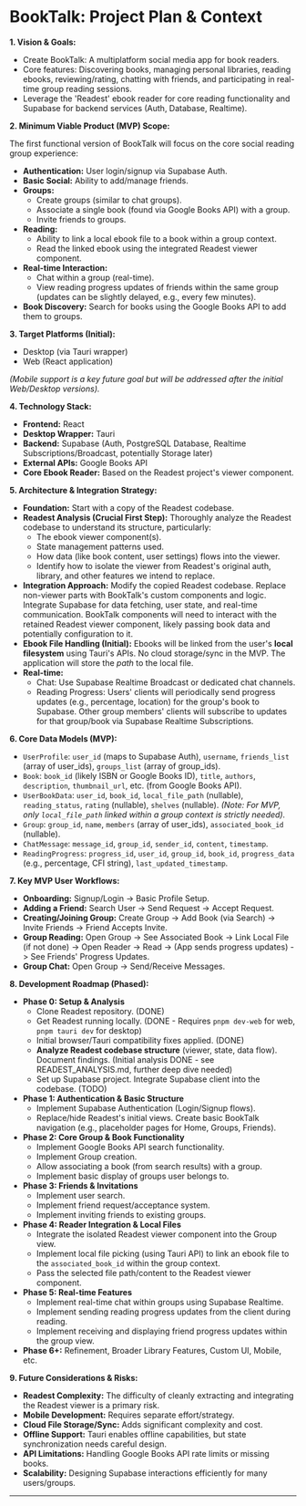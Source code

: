 # BookTalk: Project Plan & Context

**1. Vision & Goals:**

*   Create BookTalk: A multiplatform social media app for book readers.
*   Core features: Discovering books, managing personal libraries, reading ebooks, reviewing/rating, chatting with friends, and participating in real-time group reading sessions.
*   Leverage the 'Readest' ebook reader for core reading functionality and Supabase for backend services (Auth, Database, Realtime).

**2. Minimum Viable Product (MVP) Scope:**

The first functional version of BookTalk will focus on the core social reading group experience:

*   **Authentication:** User login/signup via Supabase Auth.
*   **Basic Social:** Ability to add/manage friends.
*   **Groups:**
    *   Create groups (similar to chat groups).
    *   Associate a single book (found via Google Books API) with a group.
    *   Invite friends to groups.
*   **Reading:**
    *   Ability to link a local ebook file to a book within a group context.
    *   Read the linked ebook using the integrated Readest viewer component.
*   **Real-time Interaction:**
    *   Chat within a group (real-time).
    *   View reading progress updates of friends within the same group (updates can be slightly delayed, e.g., every few minutes).
*   **Book Discovery:** Search for books using the Google Books API to add them to groups.

**3. Target Platforms (Initial):**

*   Desktop (via Tauri wrapper)
*   Web (React application)

*(Mobile support is a key future goal but will be addressed after the initial Web/Desktop versions).*

**4. Technology Stack:**

*   **Frontend:** React
*   **Desktop Wrapper:** Tauri
*   **Backend:** Supabase (Auth, PostgreSQL Database, Realtime Subscriptions/Broadcast, potentially Storage later)
*   **External APIs:** Google Books API
*   **Core Ebook Reader:** Based on the Readest project's viewer component.

**5. Architecture & Integration Strategy:**

*   **Foundation:** Start with a copy of the Readest codebase.
*   **Readest Analysis (Crucial First Step):** Thoroughly analyze the Readest codebase to understand its structure, particularly:
    *   The ebook viewer component(s).
    *   State management patterns used.
    *   How data (like book content, user settings) flows into the viewer.
    *   Identify how to isolate the viewer from Readest's original auth, library, and other features we intend to replace.
*   **Integration Approach:** Modify the copied Readest codebase. Replace non-viewer parts with BookTalk's custom components and logic. Integrate Supabase for data fetching, user state, and real-time communication. BookTalk components will need to interact with the retained Readest viewer component, likely passing book data and potentially configuration to it.
*   **Ebook File Handling (Initial):** Ebooks will be linked from the user's **local filesystem** using Tauri's APIs. No cloud storage/sync in the MVP. The application will store the *path* to the local file.
*   **Real-time:**
    *   Chat: Use Supabase Realtime Broadcast or dedicated chat channels.
    *   Reading Progress: Users' clients will periodically send progress updates (e.g., percentage, location) for the group's book to Supabase. Other group members' clients will subscribe to updates for that group/book via Supabase Realtime Subscriptions.

**6. Core Data Models (MVP):**

*   `UserProfile`: `user_id` (maps to Supabase Auth), `username`, `friends_list` (array of user\_ids), `groups_list` (array of group\_ids).
*   `Book`: `book_id` (likely ISBN or Google Books ID), `title`, `authors`, `description`, `thumbnail_url`, etc. (from Google Books API).
*   `UserBookData`: `user_id`, `book_id`, `local_file_path` (nullable), `reading_status`, `rating` (nullable), `shelves` (nullable). *(Note: For MVP, only `local_file_path` linked within a group context is strictly needed).*
*   `Group`: `group_id`, `name`, `members` (array of user\_ids), `associated_book_id` (nullable).
*   `ChatMessage`: `message_id`, `group_id`, `sender_id`, `content`, `timestamp`.
*   `ReadingProgress`: `progress_id`, `user_id`, `group_id`, `book_id`, `progress_data` (e.g., percentage, CFI string), `last_updated_timestamp`.

**7. Key MVP User Workflows:**

*   **Onboarding:** Signup/Login -> Basic Profile Setup.
*   **Adding a Friend:** Search User -> Send Request -> Accept Request.
*   **Creating/Joining Group:** Create Group -> Add Book (via Search) -> Invite Friends -> Friend Accepts Invite.
*   **Group Reading:** Open Group -> See Associated Book -> Link Local File (if not done) -> Open Reader -> Read -> (App sends progress updates) -> See Friends' Progress Updates.
*   **Group Chat:** Open Group -> Send/Receive Messages.

**8. Development Roadmap (Phased):**

*   **Phase 0: Setup & Analysis**
    *   Clone Readest repository. (DONE)
    *   Get Readest running locally. (DONE - Requires `pnpm dev-web` for web, `pnpm tauri dev` for desktop)
    *   Initial browser/Tauri compatibility fixes applied. (DONE)
    *   **Analyze Readest codebase structure** (viewer, state, data flow). Document findings. (Initial analysis DONE - see READEST_ANALYSIS.md, further deep dive needed)
    *   Set up Supabase project. Integrate Supabase client into the codebase. (TODO)
*   **Phase 1: Authentication & Basic Structure**
    *   Implement Supabase Authentication (Login/Signup flows).
    *   Replace/hide Readest's initial views. Create basic BookTalk navigation (e.g., placeholder pages for Home, Groups, Friends).
*   **Phase 2: Core Group & Book Functionality**
    *   Implement Google Books API search functionality.
    *   Implement Group creation.
    *   Allow associating a book (from search results) with a group.
    *   Implement basic display of groups user belongs to.
*   **Phase 3: Friends & Invitations**
    *   Implement user search.
    *   Implement friend request/acceptance system.
    *   Implement inviting friends to existing groups.
*   **Phase 4: Reader Integration & Local Files**
    *   Integrate the isolated Readest viewer component into the Group view.
    *   Implement local file picking (using Tauri API) to link an ebook file to the `associated_book_id` within the group context.
    *   Pass the selected file path/content to the Readest viewer component.
*   **Phase 5: Real-time Features**
    *   Implement real-time chat within groups using Supabase Realtime.
    *   Implement sending reading progress updates from the client during reading.
    *   Implement receiving and displaying friend progress updates within the group view.
*   **Phase 6+:** Refinement, Broader Library Features, Custom UI, Mobile, etc.

**9. Future Considerations & Risks:**

*   **Readest Complexity:** The difficulty of cleanly extracting and integrating the Readest viewer is a primary risk.
*   **Mobile Development:** Requires separate effort/strategy.
*   **Cloud File Storage/Sync:** Adds significant complexity and cost.
*   **Offline Support:** Tauri enables offline capabilities, but state synchronization needs careful design.
*   **API Limitations:** Handling Google Books API rate limits or missing books.
*   **Scalability:** Designing Supabase interactions efficiently for many users/groups.

--- 